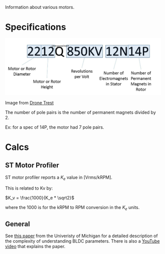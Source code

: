 Information about various motors.

# Specifications

![Motor Spec](media/motor-spec-decoder.jpg)

Image from [Drone Trest](https://www.dronetrest.com/t/brushless-motors-how-they-work-and-what-the-numbers-mean)

The number of pole pairs is the number of permanent magnets divided by 2.

Ex: for a spec of 14P, the motor had 7 pole pairs.

# Calcs

## ST Motor Profiler

ST motor profiler reports a $K_e$ value in [Vrms/kRPM].

This is related to Kv by:

$K_v = \frac{1000}{K_e * \sqrt2}$

where the 1000 is for the kRPM to RPM conversion in the $K_e$ units.

## General

See [this paper](media/How-to-Model-Brushless-Electric-Motors.pdf) from the Univeristy of Michigan for a detailed description of the complexity of understanding BLDC parameters.  There is also a [YouTube video](https://www.youtube.com/watch?v=jrWDBkeOVQY) that explains the paper.